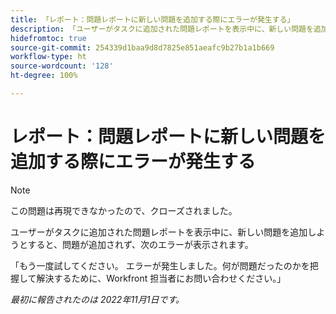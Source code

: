 ```yaml
---
title: 「レポート：問題レポートに新しい問題を追加する際にエラーが発生する」
description: 「ユーザーがタスクに追加された問題レポートを表示中に、新しい問題を追加しようとすると、問題が追加されず、エラーが表示されます。」
hidefromtoc: true
source-git-commit: 254339d1baa9d8d7825e851aeafc9b27b1a1b669
workflow-type: ht
source-wordcount: '128'
ht-degree: 100%

---
```



# レポート：問題レポートに新しい問題を追加する際にエラーが発生する

>[!NOTE]
>
>この問題は再現できなかったので、クローズされました。

ユーザーがタスクに追加された問題レポートを表示中に、新しい問題を追加しようとすると、問題が追加されず、次のエラーが表示されます。

「もう一度試してください。 エラーが発生しました。何が問題だったのかを把握して解決するために、Workfront 担当者にお問い合わせください。」

_最初に報告されたのは 2022年11月1日です。_

